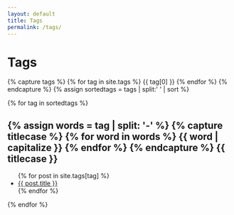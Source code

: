 ```yaml
---
layout: default
title: Tags
permalink: /tags/
---
```


# Tags

{% capture tags %}
  {% for tag in site.tags %}
    {{ tag[0] }}
  {% endfor %}
{% endcapture %}
{% assign sortedtags = tags | split:' ' | sort %}

{% for tag in sortedtags %}
  <h2>
		{% assign words = tag | split: '-' %}
		{% capture titlecase %}
			{% for word in words %}
				{{ word | capitalize }}
			{% endfor %}
		{% endcapture %}
		{{ titlecase }}
	</h2>
  <ul>
  {% for post in site.tags[tag] %}
    <li>
      <a href="{{ post.url }}">{{ post.title }}</a>
    </li>
  {% endfor %}
  </ul>
{% endfor %}